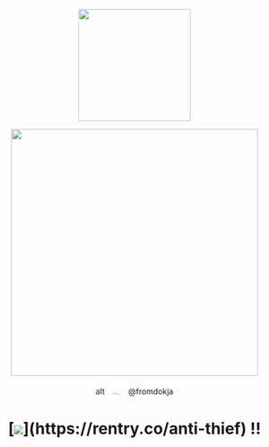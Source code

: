 <p align="center"><img src="https://i.imgur.com/0lzl9BO.png&=75" width="200">

    
<p align="center"><img src="https://i.imgur.com/BhJAowO.png&=80" width="440">
<p align="center"> altㅤ𓂃ㅤ@fromdokja



    
<h1 align="center"></[retros](https://retrospring.net/@goroplushie)>


[![](https://i.imgur.com/n8hmPmK.png&=75"width="80")](https://rentry.co/anti-thief) !!

